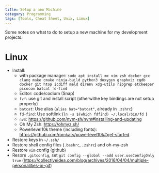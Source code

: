 ```yaml
---
title: Setup a new Machine
category: Programming
tags: [Tools, Cheat Sheet, Unix, Linux]
---
```

Some notes on what to do to setup a new machine for my development projects.

# Linux

- Install:
    - with package manager: `sudo apt install mc vim zsh docker gcc clang make cmake ninja-build python3 doxygen graphviz cgdb docker git htop icdiff meld direnv xdg-utils ripgrep etckeeper picocom batcat fd-find`
    - Editor: code/codium (Snap)
    - `fzf`: use git and install script (otherwithe key bindings are not setup properly)
    - `batcat`: Use alias (`alias bat="batcat"`, already in `.zshrc`)
    - `fd-find`: Use softlink (`ln -s $(which fdfind) ~/.local/bin/fd `)
    - `nvm`: https://github.com/nvm-sh/nvm#installing-and-updating
    - Oh My Zsh: https://ohmyz.sh/
    - Powerlevel10k theme (including fonts): https://github.com/romkatv/powerlevel10k#get-started
- Restore keys in `~/.ssh/`
- Restore shell config files (`.bashrc`, `.zshrc`) and oh-my-zsh
- Restore `vim` config (github)
- Resore `.gitconfig`, set `git config --global --add user.useConfigOnly true` (https://collectiveidea.com/blog/archives/2016/04/04/multiple-personalities-in-git)
